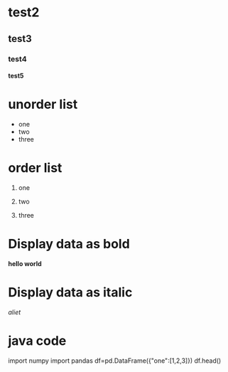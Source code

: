 # test2
## test3
### test4
#### test5

 # unorder list
 * one
 * two
 * three
 
 # order list
 1. one
 
 2. two
 
 3. three
 # Display data as bold
**hello world**

# Display data as italic
*aliet*

 # java code
 import numpy
 import pandas
 df=pd.DataFrame({"one":[1,2,3]})
 df.head()
